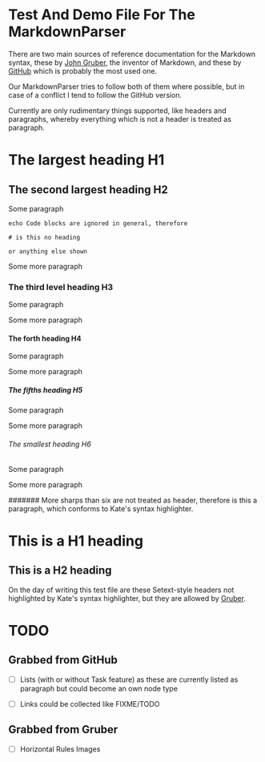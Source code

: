 # Test And Demo File For The MarkdownParser
There are two main sources of reference documentation for the Markdown syntax,
these by [John Gruber][1], the inventor of Markdown, and these by [GitHub][2]
which is probably the most used one.

Our MarkdownParser tries to follow both of them where possible, but in case of
a conflict I tend to follow the GitHub version.

Currently are only rudimentary things supported, like headers and paragraphs,
whereby everything which is not a header is treated as paragraph.

# The largest heading H1
## The second largest heading H2
Some paragraph

```foo
echo Code blocks are ignored in general, therefore

# is this no heading

or anything else shown
```
Some more paragraph

### The third level heading H3
Some paragraph

Some more paragraph

#### The forth heading H4
Some paragraph

Some more paragraph

##### The fifths heading H5
Some paragraph

Some more paragraph

###### The smallest heading H6
Some paragraph

Some more paragraph

####### More sharps than six are not treated as header, therefore is this a
paragraph, which conforms to Kate's syntax highlighter.

This is a H1 heading
====================

This is a H2 heading
--------------------

On the day of writing this test file are these Setext-style headers not
highlighted by Kate's syntax highlighter, but they are allowed by [Gruber][1].

# TODO

## Grabbed from GitHub

- [ ] Lists (with or without Task feature) as these are currently listed as
      paragraph but could become an own node type
- [ ] Links could be collected like FIXME/TODO


## Grabbed from Gruber

- [ ] Horizontal Rules
Images

[1]: https://daringfireball.net/projects/markdown/syntax
[2]: https://help.github.com/articles/basic-writing-and-formatting-syntax
